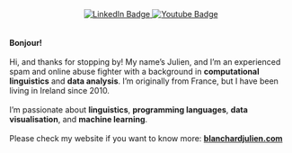 <div id="header" align="center">
<div id="badges">
  <a href="https://linkedin.com/in/julien-blanchard-4b539038/" target="_blank">
    <img src="https://img.shields.io/badge/LinkedIn-blue?style=for-the-badge&logo=linkedin&logoColor=white" alt="LinkedIn Badge"/>
  </a>
  <a href="https://blanchardjulien.com" target="_blank">
    <img src="https://img.shields.io/badge/Website-grey?style=for-the-badge&logo=website&logoColor=white" alt="Youtube Badge"/>
  </a>
</div>
<img src="https://komarev.com/ghpvc/?username=julien-blanchard&style=flat-square&color=green" alt=""/>
</div>
<br><br>
<div>
  <b>Bonjour!</b>
</div>
<br>
<div>
Hi, and thanks for stopping by! My name’s Julien, and I’m an experienced spam and online abuse fighter with a background in <b>computational linguistics</b> and <b>data analysis</b>. I’m originally from France, but I have been living in Ireland since 2010.
</div>
<br>
<div>
I’m passionate about <b>linguistics</b>, <b>programming languages</b>, <b>data visualisation</b>, and <b>machine learning</b>.
</div>
<br>
<div>
Please check my website if you want to know more: <a href="https://blanchardjulien.com" target="_blank"><b>blanchardjulien.com</b></a>
</div>
